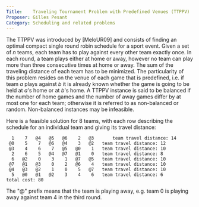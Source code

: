 ```yaml
---
Title:    Traveling Tournament Problem with Predefined Venues (TTPPV)
Proposer: Gilles Pesant
Category: Scheduling and related problems
---
```


The TTPPV was introduced by [MeloUR09] and consists of finding an optimal compact single round robin schedule for a sport event. Given a set of $n$ teams, each team has to play against every other team exactly once. In each round, a team plays either at home or away, however no team can play more than three consecutive times at home or away. The sum of the traveling distance of each team has to be minimized. The particularity of this problem resides on the venue of each game that is predefined, i.e. if team $a$ plays against $b$ it is already known whether the game is going to be held at $a$'s home or at $b$'s home. A TTPPV instance is said to be balanced if the number of home games and the number of away games differ by at most one for each team; otherwise it is referred to as non-balanced or random. Non-balanced instances may be infeasible.

Here is a feasible solution for 8 teams, with each row describing the schedule for an individual team and giving its travel distance: 
```
  1    7   @4   @5   @6    2   @3       team travel distance: 14
 @0    5    7   @6   @4    3   @2  	team travel distance: 12
 @3    4    6    7   @5   @0    1  	team travel distance: 10
  2    6    5   @4   @7   @1    0  	team travel distance: 8
  6   @2    0    3    1   @7   @5  	team travel distance: 10
 @7   @1   @3    0    2   @6    4  	team travel distance: 10
 @4   @3   @2    1    0    5   @7  	team travel distance: 10
  5   @0   @1   @2    3    4    6  	team travel distance: 6
total cost: 80
```
The "@" prefix means that the team is playing away, e.g. team 0 is playing away against team 4 in the third round.
